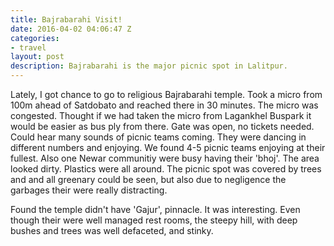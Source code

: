 ```yaml
---
title: Bajrabarahi Visit!
date: 2016-04-02 04:06:47 Z
categories:
- travel
layout: post
description: Bajrabarahi is the major picnic spot in Lalitpur.
---
```


Lately, I got chance to go to religious Bajrabarahi temple. Took a micro from 100m ahead of Satdobato and reached there in 30 minutes. The micro was congested. Thought if we had taken the micro from Lagankhel Buspark it would be easier as bus ply from there.
Gate was open, no tickets needed. Could hear many sounds of picnic teams coming. They were  dancing in different numbers and enjoying. We found 4-5 picnic teams enjoying at their fullest. Also one Newar communitiy were busy having their 'bhoj'.
The area looked dirty. Plastics were all around. The picnic spot was covered by trees and and all greenary could be seen, but also due to negligence the garbages their were really distracting.

Found the temple didn't have 'Gajur', pinnacle. It was interesting. Even though their were well managed rest rooms, the steepy hill, with deep bushes and trees was well defaceted, and stinky.